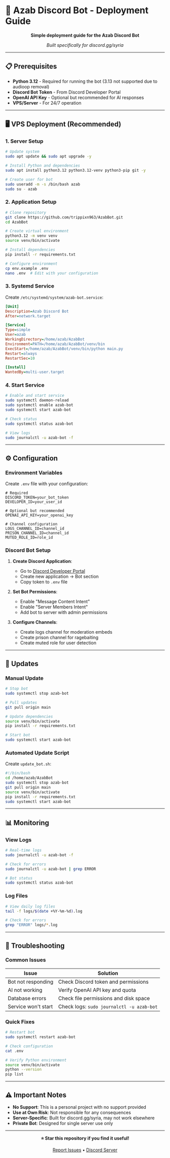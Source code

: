 # 🚀 Azab Discord Bot - Deployment Guide

<div align="center">

**Simple deployment guide for the Azab Discord Bot**

*Built specifically for discord.gg/syria*

</div>

---

## 📋 Prerequisites

- **Python 3.12** - Required for running the bot (3.13 not supported due to audioop removal)
- **Discord Bot Token** - From Discord Developer Portal
- **OpenAI API Key** - Optional but recommended for AI responses
- **VPS/Server** - For 24/7 operation

---

## 🖥️ VPS Deployment (Recommended)

### 1. Server Setup

```bash
# Update system
sudo apt update && sudo apt upgrade -y

# Install Python and dependencies
sudo apt install python3.12 python3.12-venv python3-pip git -y

# Create user for bot
sudo useradd -m -s /bin/bash azab
sudo su - azab
```

### 2. Application Setup

```bash
# Clone repository
git clone https://github.com/trippixn963/AzabBot.git
cd AzabBot

# Create virtual environment
python3.12 -m venv venv
source venv/bin/activate

# Install dependencies
pip install -r requirements.txt

# Configure environment
cp env.example .env
nano .env  # Edit with your configuration
```

### 3. Systemd Service

Create `/etc/systemd/system/azab-bot.service`:

```ini
[Unit]
Description=Azab Discord Bot
After=network.target

[Service]
Type=simple
User=azab
WorkingDirectory=/home/azab/AzabBot
Environment=PATH=/home/azab/AzabBot/venv/bin
ExecStart=/home/azab/AzabBot/venv/bin/python main.py
Restart=always
RestartSec=10

[Install]
WantedBy=multi-user.target
```

### 4. Start Service

```bash
# Enable and start service
sudo systemctl daemon-reload
sudo systemctl enable azab-bot
sudo systemctl start azab-bot

# Check status
sudo systemctl status azab-bot

# View logs
sudo journalctl -u azab-bot -f
```

---

## ⚙️ Configuration

### Environment Variables

Create `.env` file with your configuration:

```env
# Required
DISCORD_TOKEN=your_bot_token
DEVELOPER_ID=your_user_id

# Optional but recommended
OPENAI_API_KEY=your_openai_key

# Channel configuration
LOGS_CHANNEL_ID=channel_id
PRISON_CHANNEL_ID=channel_id
MUTED_ROLE_ID=role_id
```

### Discord Bot Setup

1. **Create Discord Application**:
   - Go to [Discord Developer Portal](https://discord.com/developers/applications)
   - Create new application → Bot section
   - Copy token to `.env` file

2. **Set Bot Permissions**:
   - Enable "Message Content Intent"
   - Enable "Server Members Intent"
   - Add bot to server with admin permissions

3. **Configure Channels**:
   - Create logs channel for moderation embeds
   - Create prison channel for ragebaiting
   - Create muted role for user detection

---

## 🔄 Updates

### Manual Update

```bash
# Stop bot
sudo systemctl stop azab-bot

# Pull updates
git pull origin main

# Update dependencies
source venv/bin/activate
pip install -r requirements.txt

# Start bot
sudo systemctl start azab-bot
```

### Automated Update Script

Create `update_bot.sh`:

```bash
#!/bin/bash
cd /home/azab/AzabBot
sudo systemctl stop azab-bot
git pull origin main
source venv/bin/activate
pip install -r requirements.txt
sudo systemctl start azab-bot
```

---

## 📊 Monitoring

### View Logs

```bash
# Real-time logs
sudo journalctl -u azab-bot -f

# Check for errors
sudo journalctl -u azab-bot | grep ERROR

# Bot status
sudo systemctl status azab-bot
```

### Log Files

```bash
# View daily log files
tail -f logs/$(date +%Y-%m-%d).log

# Check for errors
grep "ERROR" logs/*.log
```

---

## 🚨 Troubleshooting

### Common Issues

| Issue | Solution |
|-------|----------|
| Bot not responding | Check Discord token and permissions |
| AI not working | Verify OpenAI API key and quota |
| Database errors | Check file permissions and disk space |
| Service won't start | Check logs: `sudo journalctl -u azab-bot` |

### Quick Fixes

```bash
# Restart bot
sudo systemctl restart azab-bot

# Check configuration
cat .env

# Verify Python environment
source venv/bin/activate
python --version
pip list
```

---

## ⚠️ Important Notes

- **No Support**: This is a personal project with no support provided
- **Use at Own Risk**: Not responsible for any consequences
- **Server-Specific**: Built for discord.gg/syria, may not work elsewhere
- **Private Bot**: Designed for single server use only

---

<div align="center">

**⭐ Star this repository if you find it useful!**

[Report Issues](https://github.com/trippixn963/AzabBot/issues) • [Discord Server](https://discord.gg/syria)

</div>